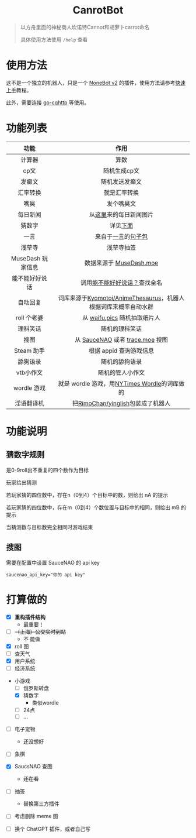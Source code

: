 <div align="center">

# CanrotBot

</div>

> 以方舟里面的神秘商人坎诺特Cannot和胡萝卜carrot命名
>
> 具体使用方法使用 `/help` 查看

# 使用方法

这不是一个独立的机器人，只是一个 [NoneBot v2](https://v2.nonebot.dev/) 的插件，使用方法请参考[快速上手](https://v2.nonebot.dev/docs/quick-start)教程。

此外，需要连接 [go-cqhttp](https://go-cqhttp.org/) 等使用。

# 功能列表

| 功能 | 作用 |
| :-: | :-: |
| 计算器 | 算数 |
| cp文 | 随机生成cp文 |
| 发癫文 | 随机发送发癫文 |
| 汇率转换 | 就是汇率转换 |
| 嘴臭 | 发个嘴臭文 |
| 每日新闻 | 从[这里](https://api.03c3.cn/zb/)来的每日新闻图片 |
| 猜数字 | 详见[下面](#猜数字规则) |
| 一言 | 来自于[一言](https://hitokoto.cn/)的[句子包](https://github.com/hitokoto-osc/sentences-bundle) |
| 浅草寺 | 浅草寺抽签 |
| MuseDash 玩家信息 | 数据来源于 [MuseDash.moe](https://musedash.moe/) |
| 能不能好好说话 | 调用[能不能好好说话？](https://lab.magiconch.com/nbnhhsh/)查找全名 |
| 自动回复 | 词库来源于[Kyomotoi/AnimeThesaurus](https://github.com/Kyomotoi/AnimeThesaurus)，机器人根据词库来概率自动水群 |
| roll 个老婆 | 从 [waifu.pics](https://waifu.pics/) 随机抽取纸片人 |
| 理科笑话 | 随机的理科笑话 |
| 搜图 | 从 [SauceNAO](https://saucenao.com) 或者 [trace.moe](https://trace.moe) 搜图 |
| Steam 助手 | 根据 appid 查询游戏信息 |
| 舔狗语录 | 随机的舔狗语录 |
| vtb小作文 | 随机的管人小作文 |
| wordle 游戏 | 就是 wordle 游戏，用[NYTimes Wordle](https://www.nytimes.com/games/wordle/index.html)的词库做的 |
| 淫语翻译机 | 把[RimoChan/yinglish](https://github.com/RimoChan/yinglish)包装成了机器人 |

# 功能说明

## 猜数字规则

是0-9roll出不重复的四个数作为目标

玩家给出猜测

若玩家猜的四位数中，存在n（0到4）个目标中的数，则给出 nA 的提示

若玩家猜的四位数中，存在m（0到4）个数位置与目标中的相同，则给出 mB 的提示

当猜测数与目标数完全相同时游戏结束

## 搜图

需要在配置中设置 SauceNAO 的 api key

```
saucenao_api_key="你的 api key"
```

# 打算做的

- [x] **重构插件结构**
  - 最重要！
- [ ] ~~（上海）公交实时到站~~
  - 不    能做
- [x] roll 图
- [ ] 查天气
- [x] 用户系统
- [ ] 经济系统
- 小游戏
  - [ ] 俄罗斯转盘
  - [x] 猜数字
    - 类似wordle
  - [ ] 24点
  - [ ] ...
- [ ] 电子宠物
  - 还没想好
- [ ] 象棋
- [x] SaucsNAO 查图
  - ~~还在看~~
- [ ] 抽签
  - 替换第三方插件
- [ ] 考虑删除 meme 图
- [ ] 换个 ChatGPT 插件，或者自己写

